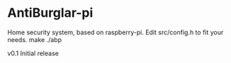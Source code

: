 AntiBurglar-pi
=====

Home security system, based on raspberry-pi.
Edit src/config.h to fit your needs.
make
./abp



v0.1 Initial release
